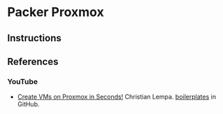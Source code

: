 # Packer Proxmox

## Instructions

## References

### YouTube

* [Create VMs on Proxmox in Seconds!](https://www.youtube.com/watch?v=1nf3WOEFq1Y) Christian Lempa. [boilerplates](https://github.com/ChristianLempa/boilerplates/tree/main) in GitHub.
